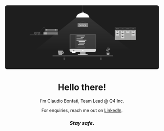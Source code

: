 [![Banner Claudio Bonfati - Office](https://github.com/claudiobonfati/claudiobonfati/raw/master/assets/office-animated.svg)](https://www.linkedin.com/in/claudiobonfati/)
<h1 align='center'>Hello there!</h1>
<p align='center'>
	I'm Claudio Bonfati, Team Lead @ Q4 Inc.
</p>
<p align='center'>
	For enquiries, reach me out on <a href="https://www.linkedin.com/in/claudiobonfati" title="Claudio's LinkedIn">LinkedIn</a>.
</p>
<h3 align='center'><i>Stay safe.</i></h3>
